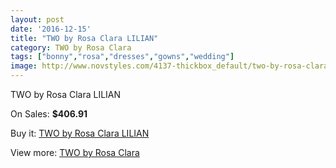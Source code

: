```yaml
---
layout: post
date: '2016-12-15'
title: "TWO by Rosa Clara LILIAN"
category: TWO by Rosa Clara
tags: ["bonny","rosa","dresses","gowns","wedding"]
image: http://www.novstyles.com/4137-thickbox_default/two-by-rosa-clara-lilian.jpg
---
```

TWO by Rosa Clara LILIAN

On Sales: **$406.91**
<a href="https://www.novstyles.com/en/two-by-rosa-clara/2607-two-by-rosa-clara-lilian.html"><amp-img layout="responsive" width="600" height="600" src="//www.novstyles.com/4137-thickbox_default/two-by-rosa-clara-lilian.jpg" alt="TWO by Rosa Clara LILIAN 0" /></a>

Buy it: [TWO by Rosa Clara LILIAN](https://www.novstyles.com/en/two-by-rosa-clara/2607-two-by-rosa-clara-lilian.html "TWO by Rosa Clara LILIAN")

View more: [TWO by Rosa Clara](https://www.novstyles.com/en/16-two-by-rosa-clara "TWO by Rosa Clara")